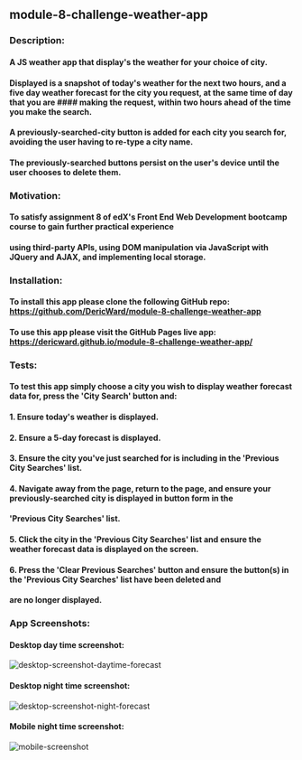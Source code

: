 ## module-8-challenge-weather-app
### Description:
#### A JS weather app that display's the weather for your choice of city.
#### Displayed is a snapshot of today's weather for the next two hours, and a five day weather forecast for the city you request, at the same time of day that you are #### making the request, within two hours ahead of the time you make the search.
#### A previously-searched-city button is added for each city you search for, avoiding the user having to re-type a city name. 
#### The previously-searched buttons persist on the user's device until the user chooses to delete them.
### Motivation:
#### To satisfy assignment 8 of edX's Front End Web Development bootcamp course to gain further practical experience
#### using third-party APIs, using DOM manipulation via JavaScript with JQuery and AJAX, and implementing local storage.
### Installation:
#### To install this app please clone the following GitHub repo: https://github.com/DericWard/module-8-challenge-weather-app
#### To use this app please visit the GitHub Pages live app: https://dericward.github.io/module-8-challenge-weather-app/
### Tests:
#### To test this app simply choose a city you wish to display weather forecast data for, press the 'City Search' button and:
#### 1. Ensure today's weather is displayed.
#### 2. Ensure a 5-day forecast is displayed.
#### 3. Ensure the city you've just searched for is including in the 'Previous City Searches' list.
#### 4. Navigate away from the page, return to the page, and ensure your previously-searched city is displayed in button form in the
#### 'Previous City Searches' list.
#### 5. Click the city in the 'Previous City Searches' list and ensure the weather forecast data is displayed on the screen.
#### 6. Press the 'Clear Previous Searches' button and ensure the button(s) in the 'Previous City Searches' list have been deleted and
#### are no longer displayed.
### App Screenshots:
#### Desktop day time screenshot:
![desktop-screenshot-daytime-forecast](https://user-images.githubusercontent.com/50495939/220483937-237101df-cfb5-47cc-b462-6428f57c5892.PNG)
#### Desktop night time screenshot:
![desktop-screenshot-night-forecast](https://user-images.githubusercontent.com/50495939/220484026-44bb714a-5675-43ba-8855-11d50eee7762.PNG)
#### Mobile night time screenshot:
![mobile-screenshot](https://user-images.githubusercontent.com/50495939/220484112-a1bbbb63-3359-4287-9ada-7dea972b8c59.PNG)






